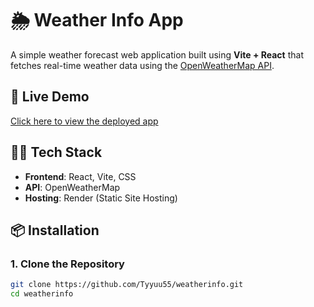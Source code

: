 # 🌦️ Weather Info App

A simple weather forecast web application built using **Vite + React** that fetches real-time weather data using the [OpenWeatherMap API](https://openweathermap.org/api).

## 🚀 Live Demo

[Click here to view the deployed app](https://weatherinfo-bmr3.onrender.com/)

## 🧑‍💻 Tech Stack

- **Frontend**: React, Vite, CSS
- **API**: OpenWeatherMap
- **Hosting**: Render (Static Site Hosting)

## 📦 Installation

### 1. Clone the Repository

```bash
git clone https://github.com/Tyyuu55/weatherinfo.git
cd weatherinfo
